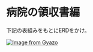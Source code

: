 # 病院の領収書編

下記の表組みをもとにERDをかけ。

[![Image from Gyazo](https://i.gyazo.com/3732535bf65eec1a3b0921e85a60e1af.png)](https://gyazo.com/3732535bf65eec1a3b0921e85a60e1af)